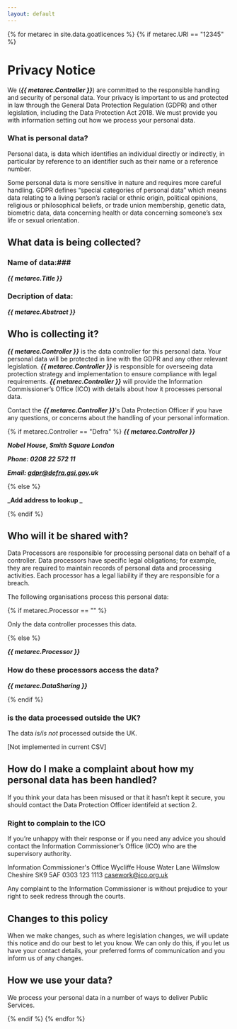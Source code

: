 ```yaml
---
layout: default
---
```


{% for metarec in site.data.goatlicences %}
{% if metarec.URI == "12345" %}

# Privacy Notice

We (**_{{ metarec.Controller }}_**) are committed to the responsible handling and security of personal data.  Your privacy is important to us and protected in law through the General Data Protection Regulation (GDPR) and other legislation, including the Data Protection Act 2018.  We must provide you with information setting out how we process your personal data.

### What is personal data?
Personal data, is data which identifies an individual directly or indirectly, in particular by reference to an identifier such as their name or a reference number.

Some personal data is more sensitive in nature and requires more careful handling.  GDPR defines “special categories of personal data” which means data relating to a living person’s racial or ethnic origin, political opinions, religious or philosophical beliefs, or trade union membership, genetic data, biometric data, data concerning health or data concerning someone’s sex life or sexual orientation.

## What data is being collected?

### Name of data:###

**_{{ metarec.Title }}_**

### Decription of data:

**_{{ metarec.Abstract }}_**

## Who is collecting it?

**_{{ metarec.Controller }}_** is the data controller for this personal data. Your personal data will be protected in line with the GDPR and any other relevant legislation.  **_{{ metarec.Controller }}_** is responsible for overseeing data protection strategy and implementation to ensure compliance with legal requirements.  **_{{ metarec.Controller }}_** will provide the Information Commissioner’s Office (ICO) with details about how it processes personal data.

Contact the **_{{ metarec.Controller }}_**'s Data Protection Officer if you have any questions, or concerns about the handling of your personal information.


{% if metarec.Controller == "Defra" %}
   **_{{ metarec.Controller }}_**
   
   **_Nobel House, Smith Square London_**
   
   **_Phone: 0208 22 572 11_**
   
   **_Email: gdpr@defra.gsi.gov.uk_**
    
{% else %}

   **_Add address to lookup _**

{% endif %}

## Who will it be shared with?

Data Processors are responsible for processing personal data on behalf of a controller. Data processors have specific legal obligations; for example, they are required to maintain records of personal data and processing activities. Each processor has a legal liability if they are responsible for a breach.

The following organisations process this personal data:

{% if metarec.Processor == "" %}

Only the data controller processes this data.

{% else %}

**_{{ metarec.Processor }}_**

### How do these processors access the data?

**_{{ metarec.DataSharing }}_**

{% endif %}

### is the data processed outside the UK?

The data _is/is not_ processed outside the UK.

[Not implemented in current CSV]




<!--

How is it collected?
Why is it being collected?
How will it be used?
What will be the effect of this on the individuals concerned?
Is the intended use likely to cause individuals to object or complain?
And as per the GDPR it must include the following points for clarification:
Purposes and legal basis of processing
Recipients of data
Retention period or criteria (summarise and put in the link to the processes – Stephen)
Right to request rectification
The data subject shall have the right to obtain from the controller without undue delay the rectification of inaccurate personal data concerning him or her. Taking into account the purposes of the processing, the data subject shall have the right to have incomplete
personal data completed, including by means of providing a supplementary statement
Right to request we no longer process your personal data
Source of Data (Supply from a third party)

Consequences of failure to supply data

-->

## How do I make a complaint about how my personal data has been handled?
If you think your data has been misused or that it hasn’t kept it secure, you should contact the Data Protection Officer identifeid at section 2.

### Right to complain to the ICO

If you’re unhappy with their response or if you need any advice you should contact the Information Commissioner’s Office (ICO) who are the supervisory authority.

Information Commissioner's Office
Wycliffe House
Water Lane
Wilmslow
Cheshire
SK9 5AF
0303 123 1113
casework@ico.org.uk

Any complaint to the Information Commissioner is without prejudice to your right to seek redress through the courts. 

## Changes to this policy

When we make changes, such as where legislation changes, we will update this notice and do our best to let you know.  We can only do this, if you let us have your contact details, your preferred forms of communication and you inform us of any changes.


## How we use your data?
We process your personal data in a number of ways to deliver Public Services.

{% endif %}
{% endfor %}
